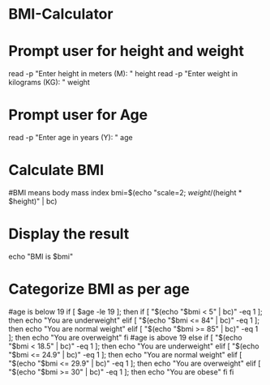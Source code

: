 # BMI-Calculator
# Prompt user for height and weight
read -p "Enter height in meters (M): " height
read -p "Enter weight in kilograms (KG): " weight
# Prompt user for Age
read -p "Enter age in years (Y): " age

# Calculate BMI
#BMI means body mass index
bmi=$(echo "scale=2; $weight / ($height * $height)" | bc)

# Display the result
echo "BMI is $bmi"

# Categorize BMI as per age
#age is below 19
if [ $age -le 19 ]; then
    if [ "$(echo "$bmi < 5" | bc)" -eq 1 ]; then
        echo "You are underweight"
    elif [ "$(echo "$bmi <= 84" | bc)" -eq 1 ]; then
        echo "You are normal weight"
    elif [ "$(echo "$bmi >= 85" | bc)" -eq 1 ]; then
        echo "You are overweight"
    fi
    #age is above 19
else
    if [ "$(echo "$bmi < 18.5" | bc)" -eq 1 ]; then
        echo "You are underweight"
    elif [ "$(echo "$bmi <= 24.9" | bc)" -eq 1 ]; then
        echo "You are normal weight"
    elif [ "$(echo "$bmi <= 29.9" | bc)" -eq 1 ]; then
        echo "You are overweight"
    elif [ "$(echo "$bmi >= 30" | bc)" -eq 1 ]; then
        echo "You are obese"
    fi
fi
